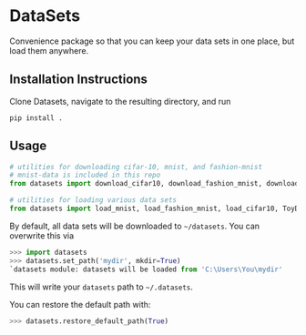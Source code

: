 # DataSets

Convenience package so that you can keep your data sets in one place, but load them anywhere.

## Installation Instructions
Clone Datasets, navigate to the resulting directory, and run

```shell
pip install .
```

## Usage
```python
# utilities for downloading cifar-10, mnist, and fashion-mnist
# mnist-data is included in this repo
from datasets import download_cifar10, download_fashion_mnist, download_mnist

# utilities for loading various data sets
from datasets import load_mnist, load_fashion_mnist, load_cifar10, ToyData
```

By default, all data sets will be downloaded to `~/datasets`. You can overwrite this via

```python
>>> import datasets
>>> datasets.set_path('mydir', mkdir=True)
`datasets module: datasets will be loaded from 'C:\Users\You\mydir'
```

This will write your `datasets` path to `~/.datasets`.

You can restore the default path with:

```python
>>> datasets.restore_default_path(True)
```
